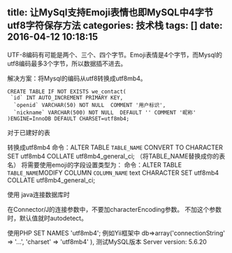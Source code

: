 title: 让MySql支持Emoji表情也即MySQL中4字节utf8字符保存方法
categories: 技术栈
tags: []
date: 2016-04-12 10:18:15
---
UTF-8编码有可能是两个、三个、四个字节。Emoji表情是4个字节，而Mysql的utf8编码最多3个字节，所以数据插不进去。
 
解决方案：将Mysql的编码从utf8转换成utf8mb4。
 

    CREATE TABLE IF NOT EXISTS we_contact(
     `id` INT AUTO_INCREMENT PRIMARY KEY,
      `openid` VARCHAR(50) NOT NULL  COMMENT '用户标识',
      `nickname` VARCHAR(500) NOT NULL  DEFAULT '' COMMENT '昵称'
    )ENGINE=InnoDB DEFAULT CHARSET=utf8mb4;

 
对于已建好的表
 
转换成utf8mb4 
   命令：ALTER TABLE `TABLE_NAME` CONVERT TO CHARACTER SET utf8mb4 COLLATE utf8mb4_general_ci; （将TABLE_NAME替换成你的表名）
将需要使用emoji的字段设置类型为： 
   命令：ALTER TABLE `TABLE_NAME`MODIFY COLUMN `COLUMN_NAME`  text CHARACTER SET utf8mb4 COLLATE utf8mb4_general_ci;
 
使用 java连接数据库时
 
在Connector/J的连接参数中，不要加characterEncoding参数。 不加这个参数时，默认值就时autodetect。
 
使用PHP
SET NAMES 'utf8mb4';
例如Yii框架中  db=>array('connectionString' => '...',  'charset' => 'utf8mb4' ),
测试MySQL版本
Server version: 5.6.20
